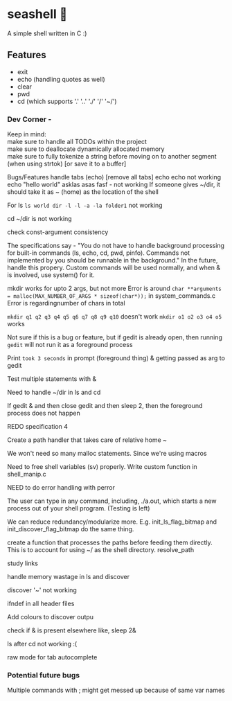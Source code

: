 # seashell 🐚
A simple shell written in C :)


## Features
* exit  
* echo (handling quotes as well)  
* clear  
* pwd  
* cd (which supports '.' '..' './' '/' '~/')  





### Dev Corner -
Keep in mind:  
make sure to handle all TODOs within the project  
make sure to deallocate dynamically allocated memory  
make sure to fully tokenize a string before moving on to another segment (when using strtok) [or save it to a buffer]  

Bugs/Features
handle tabs (echo) [remove all tabs]
echo echo not working
echo "hello   world" asklas asas fasf - not working
If someone gives ~/dir, it should take it as ~ (home) as the location of the shell

For ls `ls world dir -l -l -a -la folder1` not working


cd ~/dir is not working

check const-argument consistency


The specifications say - "You do not have to handle background processing for built-in commands (ls, echo, cd, pwd, pinfo). Commands not implemented by you should be runnable in the background."
In the future, handle this propery. Custom commands will be used normally, and when & is involved, use system() for it.


mkdir works for upto 2 args, but not more
Error is around `char **arguments = malloc(MAX_NUMBER_OF_ARGS * sizeof(char*));` in system_commands.c
Error is regardingnumber of chars in total

`mkdir q1 q2 q3 q4 q5 q6 q7 q8 q9 q10` doesn't work
`mkdir o1 o2 o3 o4 o5` works

Not sure if this is a bug or feature, but if gedit is already open, then running `gedit` will not run it as a foreground process


Print `took 3 seconds` in prompt (foreground thing)
& getting passed as arg to gedit

Test multiple statements with &

Need to handle ~/dir in ls and cd

If gedit & and then close gedit and then sleep 2, then the foreground process does not happen

REDO specification 4

Create a path handler that takes care of relative home ~


We won't need so many malloc statements. Since we're using macros

Need to free shell variables (sv) properly.
Write custom function in shell_manip.c

NEED to do error handling with perror

The user can type in any command, including, ./a.out, which starts a new process out of your shell program. (Testing is left)

We can reduce redundancy/modularize more. E.g. init_ls_flag_bitmap and init_discover_flag_bitmap do the same thing.

create a function that processes the paths before feeding them directly. This is to account for using ~/ as the shell directory. resolve_path

study links

handle memory wastage in ls and discover

discover '~' not working

ifndef in all header files

Add colours to discover outpu

check if & is present elsewhere like, sleep 2&

ls after cd not working :(




raw mode for tab autocomplete

### Potential future bugs
Multiple commands with ; might get messed up because of same var names
